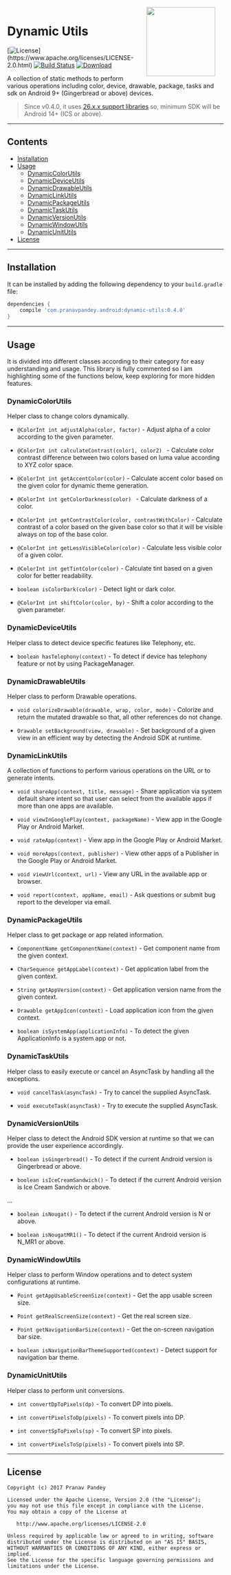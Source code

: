 <img src="https://raw.githubusercontent.com/pranavpandey/dynamic-utils/master/graphics/dynamic-utils_512x512.png" width="160" height="160" align="right" hspace="20">

# Dynamic Utils

[![License](https://img.shields.io/badge/license-Apache%202-4EB1BA.svg?)](https://www.apache.org/licenses/LICENSE-2.0.html)
[![Build Status](https://travis-ci.org/pranavpandey/dynamic-utils.svg?branch=master)](https://travis-ci.org/pranavpandey/dynamic-utils)
[![Download](https://api.bintray.com/packages/pranavpandey/android/dynamic-utils/images/download.svg)](https://bintray.com/pranavpandey/android/dynamic-utils/_latestVersion)

A collection of static methods to perform various operations including color, device, drawable, 
package, tasks and sdk on Android 9+ (Gingerbread or above) devices.

> Since v0.4.0, it uses [26.x.x support libraries](https://developer.android.com/topic/libraries/support-library/revisions.html#26-0-0)
so, minimum SDK will be Android 14+ (ICS or above).

---

## Contents

- [Installation](https://github.com/pranavpandey/dynamic-utils#installation)
- [Usage](https://github.com/pranavpandey/dynamic-utils#usage)
    - [DynamicColorUtils](https://github.com/pranavpandey/dynamic-utils#dynamiccolorutils)
    - [DynamicDeviceUtils](https://github.com/pranavpandey/dynamic-utils#dynamicdeviceutils)
    - [DynamicDrawableUtils](https://github.com/pranavpandey/dynamic-utils#dynamicdrawableutils)
    - [DynamicLinkUtils](https://github.com/pranavpandey/dynamic-utils#dynamiclinkutils)
    - [DynamicPackageUtils](https://github.com/pranavpandey/dynamic-utils#dynamicpackageutils)
    - [DynamicTaskUtils](https://github.com/pranavpandey/dynamic-utils#dynamictaskutils)
    - [DynamicVersionUtils](https://github.com/pranavpandey/dynamic-utils#dynamicversionutils)
    - [DynamicWindowUtils](https://github.com/pranavpandey/dynamic-utils#dynamicwindowutils)
    - [DynamicUnitUtils](https://github.com/pranavpandey/dynamic-utils#dynamicwindowutils)
- [License](https://github.com/pranavpandey/dynamic-utils#license)

---

## Installation

It can be installed by adding the following dependency to your `build.gradle` file:

```groovy
dependencies {
    compile 'com.pranavpandey.android:dynamic-utils:0.4.0'
}
```

---

## Usage

It is divided into different classes according to their category for easy understanding and usage.
This library is fully commented so I am highlighting some of the functions below, keep exploring 
for more hidden features.

### DynamicColorUtils

Helper class to change colors dynamically.

- `@ColorInt int adjustAlpha(color, factor)` - Adjust alpha of a color according to the given 
parameter.

- `@ColorInt int calculateContrast(color1, color2) ` - Calculate color contrast difference 
between two colors based on luma value according to XYZ color space.

- `@ColorInt int getAccentColor(color)` - Calculate accent color based on the given color for 
dynamic theme generation.

- `@ColorInt int getColorDarkness(color) ` - Calculate darkness of a color.

- `@ColorInt int getContrastColor(color, contrastWithColor)` - Calculate contrast of a color 
based on the given base color so that it will be visible always on top of the base color.

- `@ColorInt int getLessVisibleColor(color)` - Calculate less visible color of a given color.

- `@ColorInt int getTintColor(color)` - Calculate tint based on a given color for better 
readability.

- `boolean isColorDark(color)` - Detect light or dark color.

- `@ColorInt int shiftColor(color, by)` - Shift a color according to the given parameter.

### DynamicDeviceUtils

Helper class to detect device specific features like Telephony, etc.

- `boolean hasTelephony(context)` - To detect if device has telephony feature or not by using 
PackageManager.

### DynamicDrawableUtils

Helper class to perform Drawable operations.

- `void colorizeDrawable(drawable, wrap, color, mode)` - Colorize and return the mutated drawable 
so that, all other references do not change.

- `Drawable setBackground(view, drawable)` - Set background of a given view in an efficient way 
by detecting the Android SDK at runtime.

### DynamicLinkUtils

A collection of functions to perform various operations on the URL or to generate intents.

- `void shareApp(context, title, message)` - Share application via system default share intent 
so that user can select from the available apps if more than one apps are available.

- `void viewInGooglePlay(context, packageName)` - View app in the Google Play or Android Market.

- `void rateApp(context)` - View app in the Google Play or Android Market.

- `void moreApps(context, publisher)` - View other apps of a Publisher in the Google Play 
or Android Market.

- `void viewUrl(context, url)` - View any URL in the available app or browser.

- `void report(context, appName, email)` - Ask questions or submit bug report to the developer 
via email.

### DynamicPackageUtils

Helper class to get package or app related information.

- `ComponentName getComponentName(context)` - Get component name from the given context.

- `CharSequence getAppLabel(context)` - Get application label from the given context.

- `String getAppVersion(context)` - Get application version name from the given context.

- `Drawable getAppIcon(context)` - Load application icon from the given context.

- `boolean isSystemApp(applicationInfo)` - To detect the given ApplicationInfo is a system app
or not.

### DynamicTaskUtils

Helper class to easily execute or cancel an AsyncTask by handling all the exceptions.

- `void cancelTask(asyncTask)` - Try to cancel the supplied AsyncTask.

- `void executeTask(asyncTask)` - Try to execute the supplied AsyncTask.

### DynamicVersionUtils

Helper class to detect the Android SDK version at runtime so that we can provide the user 
experience accordingly.

- `boolean isGingerbread()` - To detect if the current Android version is Gingerbread or above.

- `boolean isIceCreamSandwich()` - To detect if the current Android version is Ice Cream Sandwich 
or above.

...

- `boolean isNougat()` - To detect if the current Android version is N or above.

- `boolean isNougatMR1()` - To detect if the current Android version is N_MR1 or above.

### DynamicWindowUtils

Helper class to perform Window operations and to detect system configurations at runtime.

- `Point getAppUsableScreenSize(context)` - Get the app usable screen size.

- `Point getRealScreenSize(context)` - Get the real screen size.

- `Point getNavigationBarSize(context)` - Get the on-screen navigation bar size.

- `boolean isNavigationBarThemeSupported(context)` - Detect support for navigation bar theme.

### DynamicUnitUtils

Helper class to perform unit conversions.

- `int convertDpToPixels(dp)` - To convert DP into pixels.

- `int convertPixelsToDp(pixels)` - To convert pixels into DP.

- `int convertSpToPixels(sp)` - To convert SP into pixels.

- `int convertPixelsToSp(pixels)` - To convert pixels into SP.

---

## License

    Copyright (c) 2017 Pranav Pandey

    Licensed under the Apache License, Version 2.0 (the "License");
    you may not use this file except in compliance with the License.
    You may obtain a copy of the License at

       http://www.apache.org/licenses/LICENSE-2.0

    Unless required by applicable law or agreed to in writing, software
    distributed under the License is distributed on an "AS IS" BASIS,
    WITHOUT WARRANTIES OR CONDITIONS OF ANY KIND, either express or implied.
    See the License for the specific language governing permissions and
    limitations under the License.
